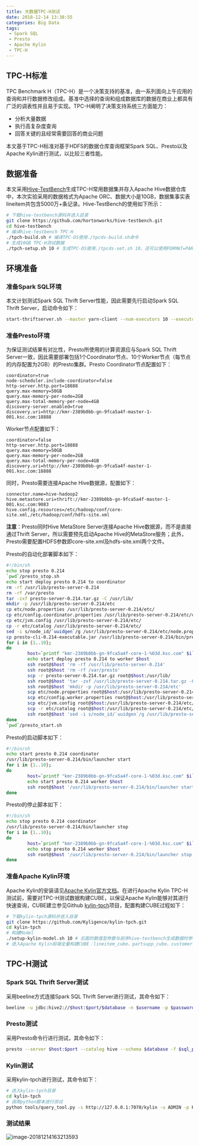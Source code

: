 ```yaml
---
title: 大数据TPC-H测试
date: 2018-12-14 13:38:55
categories: Big Data
tags: 
 - Spark SQL
 - Presto
 - Apache Kylin
 - TPC-H
---
```


## TPC-H标准

TPC Benchmark H（TPC-H）是一个决策支持的基准，由一系列面向上午应用的查询和并行数据修改组成。基准中选择的查询和组成数据库的数据在商业上都具有广泛的调表性并且易于实现。TPC-H阐明了决策支持系统三方面能力：

- 分析大量数据
- 执行高复杂度查询
- 回答关键的且经常需要回答的商业问题

本文基于TPC-H标准对基于HDFS的数据仓库查询框架Spark SQL、Presto以及Apache Kylin进行测试，以比较三者性能。

## 数据准备

本文采用[Hive-TestBench](https://github.com/hortonworks/hive-testbench)生成TPC-H常用数据集并存入Apache Hive数据仓库中，本次实验采用的数据格式为Apache ORC、数据大小是10GB，数据集事实表lineitem共包含5000万+条记录。Hive-TestBench的使用如下所示：

```bash
# 下载hive-testbench源码并进入目录
git clone https://github.com/hortonworks/hive-testbench.git
cd hive-testbench
# 编译hive-testbench TPC-H
./tpch-build.sh # 编译TPC-DS使用./tpcds-build.sh命令
# 生成10GB TPC-H测试数据
./tpch-setup.sh 10 # 生成TPC-DS使用./tpcds-set.sh 10，还可以使用FORMAT=PARQUET ./tpcds-set.sh 10限定生成数据格式为Parquet格式或者FORMAT=rcfile ./tpcds-set.sh 10限定生成数据格式为Apache ORC格式
```

## 环境准备

### 准备Spark SQL环境

本文计划测试Spark SQL Thrift Server性能，因此需要先行启动Spark SQL Thrift Server，启动命令如下：

```bash
start-thriftserver.sh --master yarn-client --num-executors 10 --executor-cores=4 --conf spark.driver.memory=8g --executor-memory 2G --conf spark.yarn.executor.memoryOverhead=2048
```

### 准备Presto环境

为保证测试结果有对比性，Presto所使用的计算资源应与Spark SQL Thrift Server一致，因此需要部署包括1个Coordinator节点、10个Worker节点（每节点的内存配置为2GB）的Presto集群。Presto Coordinator节点配置如下：

```properties
coordinator=true
node-scheduler.include-coordinator=false
http-server.http.port=18888
query.max-memory=50GB
query.max-memory-per-node=2GB
query.max-total-memory-per-node=4GB
discovery-server.enabled=true
discovery.uri=http://kmr-2389b0bb-gn-9fca5a4f-master-1-001.ksc.com:18888
```

Worker节点配置如下：

```properties
coordinator=false
http-server.http.port=18888
query.max-memory=50GB
query.max-memory-per-node=2GB
query.max-total-memory-per-node=4GB
discovery.uri=http://kmr-2389b0bb-gn-9fca5a4f-master-1-001.ksc.com:18888
```

同时，Presto需要连接Apache Hive数据源，配置如下：

```properties
connector.name=hive-hadoop2
hive.metastore.uri=thrift://kmr-2389b0bb-gn-9fca5a4f-master-1-001.ksc.com:9083
hive.config.resources=/etc/hadoop/conf/core-site.xml,/etc/hadoop/conf/hdfs-site.xml
```

**注意**：Presto同时Hive MetaStore Server连接Apache Hive数据源，而不是直接通过Thrift Server，所以需要预先启动Apache Hive的MetaStore服务；此外，Presto需要配置HDFS参数即core-site.xml及hdfs-site.xml两个文件。

Presto的自动化部署脚本如下：

```bash
#!/bin/sh
echo stop presto 0.214
`pwd`/presto_stop.sh
echo start deploy presto 0.214 to coordinator
rm -rf /usr/lib/presto-server-0.214
rm -rf /var/presto
tar -zxf presto-server-0.214.tar.gz -C /usr/lib/
mkdir -p /usr/lib/presto-server-0.214/etc
cp etc/node.properties /usr/lib/presto-server-0.214/etc/
cp etc/config.coordinator.properties /usr/lib/presto-server-0.214/etc/config.properties
cp etc/jvm.config /usr/lib/presto-server-0.214/etc/
cp -r etc/catalog /usr/lib/presto-server-0.214/etc/
sed -i s/node_id/`uuidgen`/g /usr/lib/presto-server-0.214/etc/node.properties
cp presto-cli-0.214-executable.jar /usr/lib/presto-server-0.214/bin/presto
for i in {1..10};
do
        host=`printf "kmr-2389b0bb-gn-9fca5a4f-core-1-%03d.ksc.com" $i`
        echo start deploy presto 0.214 to worker $host
        ssh root@$host 'rm -rf /usr/lib/presto-server-0.214'
        ssh root@$host 'rm -rf /var/presto'
        scp -r presto-server-0.214.tar.gz root@$host:/usr/lib/
        ssh root@$host 'tar -zxf /usr/lib/presto-server-0.214.tar.gz -C /usr/lib/'
        ssh root@$host 'mkdir -p /usr/lib/presto-server-0.214/etc'
        scp etc/node.properties root@$host:/usr/lib/presto-server-0.214/etc/
        scp etc/config.worker.properties root@$host:/usr/lib/presto-server-0.214/etc/config.properties
        scp etc/jvm.config root@$host:/usr/lib/presto-server-0.214/etc/
        scp -r etc/catalog root@$host:/usr/lib/presto-server-0.214/etc/
        ssh root@$host 'sed -i s/node_id/`uuidgen`/g /usr/lib/presto-server-0.214/etc/node.properties'
done
`pwd`/presto_start.sh
```

Presto的启动脚本如下：

```bash
#!/bin/sh
echo start presto 0.214 coordinator
/usr/lib/presto-server-0.214/bin/launcher start
for i in {1..10};
do
        host=`printf "kmr-2389b0bb-gn-9fca5a4f-core-1-%03d.ksc.com" $i`
        echo start presto 0.214 worker $host
        ssh root@$host '/usr/lib/presto-server-0.214/bin/launcher start'
done
```

Presto的停止脚本如下：

```bash
#!/bin/sh
echo stop presto 0.214 coordinator
/usr/lib/presto-server-0.214/bin/launcher stop
for i in {1..10};
do
        host=`printf "kmr-2389b0bb-gn-9fca5a4f-core-1-%03d.ksc.com" $i`
        echo stop presto 0.214 worker $host
        ssh root@$host '/usr/lib/presto-server-0.214/bin/launcher stop'
done
```

### 准备Apache Kylin环境

Apache Kylin的安装请见[Apache Kylin官方文档](http://kylin.apache.org/cn/docs/)。在进行Apache Kylin TPC-H测试前，需要对TPC-H测试数据构建CUBE，以保证Apache Kylin能够对其进行快速查询，CUBE建立参见Github [kylin-tpch](https://github.com/Kyligence/kylin-tpch)项目，配置构建CUBE过程如下：

```bash
# 下载kylin-tpch源码并进入目录
git clone https://github.com/Kyligence/kylin-tpch.git
cd kylin-tpch
# 构建Model
./setup-kylin-model.sh 10 # 后面的数值型参数与前序hive-testbench生成数据时参数一致
# 进入Apache Kylin前端全量构建CUBE：lineitem_cube、partsupp_cube、customer_cube、customer_vorder_cube
```

## TPC-H测试

### Spark SQL Thrift Server测试

采用beeline方式连接Spark SQL Thrift Server进行测试，其命令如下：

```bash
beeline -u jdbc:hive2://$host:$port/$database -n $username -p $password -f $sql_path
```

### Presto测试

采用Presto命令行进行测试，其命令如下：

```bash
presto --server $host:$port --catalog hive --schema $database -f $sql_path
```

### Kylin测试

采用kylin-tpch进行测试，其命令如下：

```bash
# 进入kylin-tpch目录
cd kylin-tpch
# 调用python脚本进行测试
python tools/query_tool.py -s http://127.0.0.1:7070/kylin -u ADMIN -p KYLIN -d queries -o tpch -r 3 -t kylin
```

### 测试结果

![image-20181214163213593](https://cdn.jsdelivr.net/gh/houjunxiong/houjunxiong@images/uPic/image-20181214163213593-1593866796634.png)


